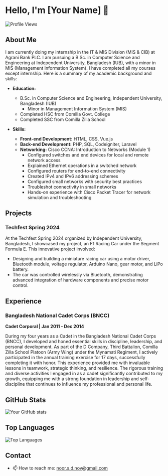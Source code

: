 # Hello, I'm [Your Name] 👋

![Profile Views](https://komarev.com/ghpvc/?username=Noorsyedd)

## About Me

I am currently doing my internship in the IT & MIS Division (MIS & CIB) at Agrani Bank PLC. I am pursuing a B.Sc. in Computer Science and Engineering at Independent University, Bangladesh (IUB), with a minor in MIS (Management Information System). I have completed all my courses except internship. Here is a summary of my academic background and skills:

- **Education:**
  - B.Sc. in Computer Science and Engineering, Independent University, Bangladesh (IUB)
    - Minor in Management Information System (MIS)
  - Completed HSC from Comilla Govt. College
  - Completed SSC from Comilla Zilla School

- **Skills:**
  - **Front-end Development:** HTML, CSS, Vue.js
  - **Back-end Development:** PHP, SQL, Codeigniter, Laravel
  - **Networking:** Cisco CCNA: Introduction to Networks (Module 1)
    - Configured switches and end devices for local and remote network access
    - Explained Ethernet operations in a switched network
    - Configured routers for end-to-end connectivity
    - Created IPv4 and IPv6 addressing schemes
    - Configured small networks with security best practices
    - Troubleshot connectivity in small networks
    - Hands-on experience with Cisco Packet Tracer for network simulation and troubleshooting

## Projects

### Techfest Spring 2024

At the Techfest Spring 2024 organized by Independent University, Bangladesh, I showcased my project, an F1 Racing Car under the Segment Formula E. This innovative project involved:

- Designing and building a miniature racing car using a motor driver, Bluetooth module, voltage regulator, Arduino Nano, gear motor, and LiPo battery.
- The car was controlled wirelessly via Bluetooth, demonstrating advanced integration of hardware components and precise motor control.

## Experience

### Bangladesh National Cadet Corps (BNCC)
**Cadet Corporal | Jan 2011 - Dec 2014**

During my four years as a Cadet in the Bangladesh National Cadet Corps (BNCC), I developed and honed essential skills in discipline, leadership, and personal development. As part of the D Company, Third Battalion, Comilla Zilla School Platoon (Army Wing) under the Mynamati Regiment, I actively participated in the annual training exercise for 17 days, successfully completing it with honor. This experience provided me with invaluable lessons in teamwork, strategic thinking, and resilience. The rigorous training and diverse activities I engaged in as a cadet significantly contributed to my growth, equipping me with a strong foundation in leadership and self-discipline that continues to influence my professional and personal life.

## GitHub Stats

![Your GitHub stats](https://github-readme-stats.vercel.app/api?username=Noorsyedd&show_icons=true&hide_border=true)

## Top Languages

![Top Languages](https://github-readme-stats.vercel.app/api/top-langs/?username=Noorsyedd&layout=compact)

## Contact

- 📫 How to reach me: [noor.s.d.nov@gmail.com](mailto:your-email@example.com)

